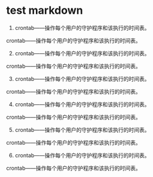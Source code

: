 # test markdown

1. crontab——操作每个用户的守护程序和该执行的时间表。

crontab——操作每个用户的守护程序和该执行的时间表。

2. crontab——操作每个用户的守护程序和该执行的时间表。

crontab——操作每个用户的守护程序和该执行的时间表。

3. crontab——操作每个用户的守护程序和该执行的时间表。

crontab——操作每个用户的守护程序和该执行的时间表。

4. crontab——操作每个用户的守护程序和该执行的时间表。

crontab——操作每个用户的守护程序和该执行的时间表。

5. crontab——操作每个用户的守护程序和该执行的时间表。

crontab——操作每个用户的守护程序和该执行的时间表。

6. crontab——操作每个用户的守护程序和该执行的时间表。

crontab——操作每个用户的守护程序和该执行的时间表。